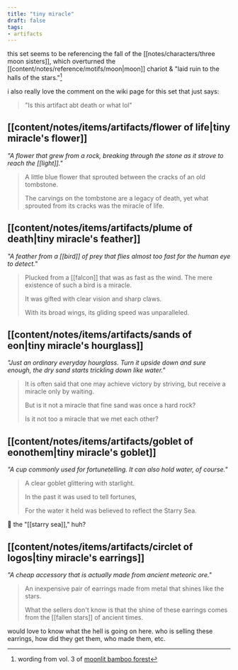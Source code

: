 ```yaml
---
title: "tiny miracle"
draft: false
tags: 
- artifacts
---
```


this set seems to be referencing the fall of the [[notes/characters/three moon sisters]], which overturned the [[content/notes/reference/motifs/moon|moon]] chariot & "laid ruin to the halls of the stars."[^1]

i also really love the comment on the wiki page for this set that just says: 
> "Is this artifact abt death or what lol"

## [[content/notes/items/artifacts/flower of life|tiny miracle's flower]]
*"A flower that grew from a rock, breaking through the stone as it strove to reach the [[light]]."*
> A little blue flower that sprouted between the cracks of an old tombstone.  
> 
> The carvings on the tombstone are a legacy of death, yet what sprouted from its cracks was the miracle of life.

## [[content/notes/items/artifacts/plume of death|tiny miracle's feather]]
*"A feather from a [[bird]] of prey that flies almost too fast for the human eye to detect."*
> Plucked from a [[falcon]] that was as fast as the wind. The mere existence of such a bird is a miracle.
> 
> It was gifted with clear vision and sharp claws.  
> 
> With its broad wings, its gliding speed was unparalleled.

## [[content/notes/items/artifacts/sands of eon|tiny miracle's hourglass]]
*"Just an ordinary everyday hourglass. Turn it upside down and sure enough, the dry sand starts trickling down like water."*
> It is often said that one may achieve victory by striving, but receive a miracle only by waiting.  
> 
> But is it not a miracle that fine sand was once a hard rock?  
> 
> Is it not too a miracle that we met each other?

## [[content/notes/items/artifacts/goblet of eonothem|tiny miracle's goblet]]
*"A cup commonly used for fortunetelling. It can also hold water, of course."*
> A clear goblet glittering with starlight.  
> 
> In the past it was used to tell fortunes,  
> 
> For the water it held was believed to reflect the Starry Sea.

🤨 the "[[starry sea]]," huh?

## [[content/notes/items/artifacts/circlet of logos|tiny miracle's earrings]]
*"A cheap accessory that is actually made from ancient meteoric ore."*
> An inexpensive pair of earrings made from metal that shines like the stars.  
> 
> What the sellers don't know is that the shine of these earrings comes from the [[fallen stars]] of ancient times.

would love to know what the hell is going on here. who is selling these earrings, how did they get them, who made them, etc. 

[^1]: wording from vol. 3 of [moonlit bamboo forest](https://genshin-impact.fandom.com/wiki/Moonlit_Bamboo_Forest)
